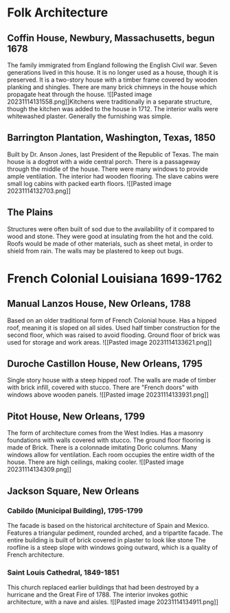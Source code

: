 # Folk Architecture
## Coffin House, Newbury, Massachusetts, begun 1678
The family immigrated from England following the English Civil war. Seven generations lived in this house. It is no longer used as a house, though it is preserved. It is a two-story house with a timber frame covered by wooden planking and shingles. There are many brick chimneys in the house which propagate heat through the house. 
![[Pasted image 20231114131558.png]]Kitchens were traditionally in a separate structure, though the kitchen was added to the house in 1712. The interior walls were whitewashed plaster. Generally the furnishing was simple. 

## Barrington Plantation, Washington, Texas, 1850
Built by Dr. Anson Jones, last President of the Republic of Texas. The main house is a dogtrot with a wide central porch. There is a passageway through the middle of the house. There were many windows to provide ample ventilation. The interior had wooden flooring. The slave cabins were small log cabins with packed earth floors. 
![[Pasted image 20231114132703.png]]

## The Plains 
Structures were often built of sod due to the availability of it compared to wood and stone. They were good at insulating from the hot and the cold. Roofs would be made of other materials, such as sheet metal, in order to shield from rain. The walls may be plastered to keep out bugs. 
# French Colonial Louisiana 1699-1762
## Manual Lanzos House, New Orleans, 1788
Based on an older traditional form of French Colonial house. Has a hipped roof, meaning it is sloped on all sides. Used half timber construction for the second floor, which was raised to avoid flooding. Ground floor of brick was used for storage and work areas. 
![[Pasted image 20231114133621.png]]
## Duroche Castillon House, New Orleans, 1795
Single story house with a steep hipped roof. The walls are made of timber with brick infill, covered with stucco. There are "French doors" with windows above wooden panels. 
![[Pasted image 20231114133931.png]]

## Pitot House, New Orleans, 1799
The form of architecture comes from the West Indies. Has a masonry foundations with walls covered with stucco. The ground floor flooring is made of Brick. There is a colonnade imitating Doric columns. Many windows allow for ventilation. Each room occupies the entire width of the house. There are high ceilings, making cooler. 
![[Pasted image 20231114134309.png]]

## Jackson Square, New Orleans
### Cabildo (Municipal Building), 1795-1799
The facade is based on the historical architecture of Spain and Mexico. Features a triangular pediment, rounded arched, and a tripartite facade. The entire building is built of brick covered in plaster to look like stone The roofline is a steep slope with windows going outward, which is a quality of French architecture.
### Saint Louis Cathedral, 1849-1851
This church replaced earlier buildings that had been destroyed by a hurricane and the Great Fire of 1788. The interior invokes gothic architecture, with a nave and aisles. 
![[Pasted image 20231114134911.png]]


